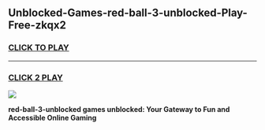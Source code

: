 
## Unblocked-Games-red-ball-3-unblocked-Play-Free-zkqx2
<h3>
<a href="https://premium76.site?title=red-ball-3-unblocked&ref=23A">CLICK TO PLAY</a></h3>
<hr>

<h3>
<a href="https://premium76.site?title=red-ball-3-unblocked&ref=23A">CLICK 2 PLAY</a>
  
</h3>

<a href="https://premium76.site?title=red-ball-3-unblocked&ref=23A"><img src="https://clearcache.store/games.png"></a>


**red-ball-3-unblocked games unblocked: Your Gateway to Fun and Accessible Online Gaming**
